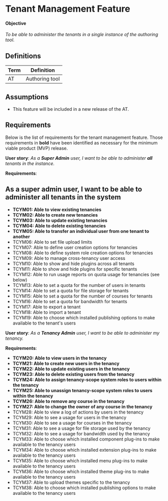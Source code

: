 # Tenant Management Feature

#### Objective
*To be able to administer the tenants in a single instance of the authoring tool.*

## Definitions
| Term                             | Definition |
| -------------------------------- | ---------- |
| AT                               | Authoring tool |

## Assumptions

- This feature will be included in a new release of the AT.

## Requirements

Below is the list of requirements for the tenant management feature. Those requirements in **bold** have been identified as necessary for the minimum viable product (MVP) release.

**User story**: *As a __Super Admin__ user, I want to be able to administer __all__ tenants in the instance.*

**Requirements**:

## As a super admin user, I want to be able to administer all tenants in the system
- **TCYM01: Able to view existing tenancies**
- **TCYM02: Able to create new tenancies**
- **TCYM03: Able to update existing tenancies**
- **TCYM04: Able to delete existing tenancies**
- **TCYM05: Able to transfer an individual user from one tenant to another**
- TCYM06: Able to set file upload limits
- TCYM07: Able to define user creation options for tenancies
- TCYM08: Able to define system role creation options for tenancies
- TCYM09: Able to manage cross-tenancy user access
- TCYM10: Able to show and hide plugins across all tenants
- TCYM11: Able to show and hide plugins for specific tenants
- TCYM12: Able to run usage reports on quota usage for tenancies (see below)
- TCYM13: Able to set a quota for the number of users in tenants
- TCYM14: Able to set a quota for file storage for tenants
- TCYM15: Able to set a quota for the number of courses for tenants
- TCYM16: Able to set a quota for bandwidth for tenants
- TCYM17: Able to export a tenant
- TCYM18: Able to import a tenant
- TCYM19: Able to choose which installed publishing options to make available to the tenant's users

**User story**: *As a __Tenancy Admin__ user, I want to be able to administer my tenancy.*

**Requirements**:
- **TCYM20: Able to view users in the tenancy**
- **TCYM21: Able to create new users in the tenancy**
- **TCYM22: Able to update existing users in the tenancy**
- **TCYM23: Able to delete existing users from the tenancy**
- **TCYM24:	Able to assign tenancy-scope system roles to users within the tenancy**
- **TCYM25:	Able to unassign tenancy-scope system roles to users within the tenancy**
- **TCYM26:	Able to remove any course in the tenancy**
- **TCYM27:	Able to change the owner of any course in the tenancy**
- TCYM28: Able to view a log of actions by users in the tenancy
- TCYM29: Able to see a usage for users in the tenancy
- TCYM30: Able to see a usage for courses in the tenancy
- TCYM31: Able to see a usage for file storage used by the tenancy
- TCYM32: Able to see a usage for bandwidth used by the tenancy
- TCYM33: Able to choose which installed component plug-ins to make available to the tenancy users
- TCYM34: Able to choose which installed extension plug-ins to make available to the tenancy users
- TCYM35: Able to choose which installed menu plug-ins to make available to the tenancy users
- TCYM36: Able to choose which installed theme plug-ins to make available to the tenancy users
- TCYM37: Able to upload themes specific to the tenancy
- TCYM38: Able to choose which installed publishing options to make available to the tenancy users
